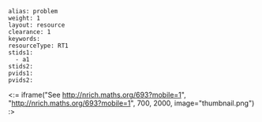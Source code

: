 ````
alias: problem
weight: 1
layout: resource
clearance: 1
keywords:
resourceType: RT1
stids1: 
  - a1
stids2:
pvids1:
pvids2:

````

<:= iframe("See http://nrich.maths.org/693?mobile=1", "http://nrich.maths.org/693?mobile=1", 700, 2000, image="thumbnail.png") :>

